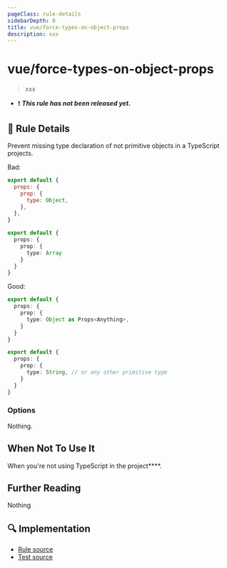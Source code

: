 ```yaml
---
pageClass: rule-details
sidebarDepth: 0
title: vue/force-types-on-object-props
description: xxx
---
```

# vue/force-types-on-object-props

> xxx

- :exclamation: <badge text="This rule has not been released yet." vertical="middle" type="error"> ***This rule has not been released yet.*** </badge>

## :book: Rule Details

Prevent missing type declaration of not primitive objects in a TypeScript projects.

Bad:

<eslint-code-block :rules="{'vue/force-types-on-object-props': ['error']}">

```js
export default {
  props: {
    prop: {
      type: Object,
    },
  },
}
```

</eslint-code-block>

<eslint-code-block :rules="{'vue/force-types-on-object-props': ['error']}">

```ts
export default {
  props: {
    prop: {
      type: Array
    }
  }
}
```

</eslint-code-block>

Good:

<eslint-code-block :rules="{'vue/force-types-on-object-props': ['error']}">

```ts
export default {
  props: {
    prop: {
      type: Object as Props<Anything>,
    }
  }
}
```

</eslint-code-block>

<eslint-code-block :rules="{'vue/force-types-on-object-props': ['error']}">

```ts
export default {
  props: {
    prop: {
      type: String, // or any other primitive type
    }
  }
}
```

</eslint-code-block>

### Options

Nothing.

## When Not To Use It

When you're not using TypeScript in the project****.

## Further Reading

Nothing

## :mag: Implementation

- [Rule source](https://github.com/vuejs/eslint-plugin-vue/blob/master/lib/rules/force-types-on-object-props.js)
- [Test source](https://github.com/vuejs/eslint-plugin-vue/blob/master/tests/lib/rules/force-types-on-object-props.js)
